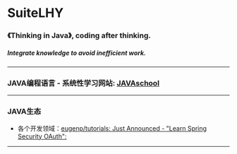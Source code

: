 # SuiteLHY
### 《Thinking in Java》, coding after thinking.
##### Integrate knowledge to avoid inefficient work.
---
### JAVA编程语言 - 系统性学习网站: [JAVAschool](http://www.51gjie.com/)
---
### JAVA生态
- 各个开发领域：[eugenp/tutorials: Just Announced - "Learn Spring Security OAuth":](https://github.com/eugenp/tutorials)
---
